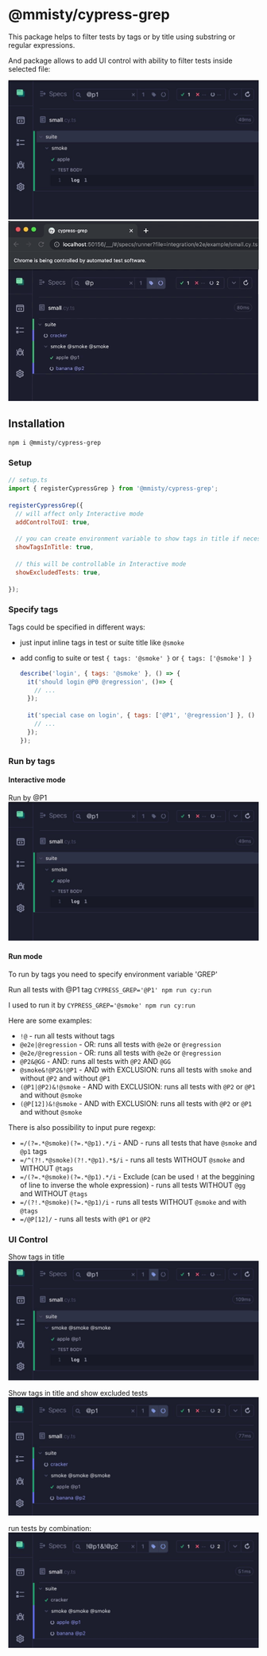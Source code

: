 # @mmisty/cypress-grep
This package helps to filter tests by tags or by title using substring or regular expressions.

And package allows to add UI control with ability to filter tests inside selected file:

![tags_search_0.jpg](https://github.com/mmisty/cypress-grep/blob/main/docs-template/tags_search_0.jpg)
![p1.gif](https://github.com/mmisty/cypress-grep/blob/main/docs-template/p1.gif)

## Installation

```
npm i @mmisty/cypress-grep
```

### Setup

```javascript
// setup.ts
import { registerCypressGrep } from '@mmisty/cypress-grep';

registerCypressGrep({
  // will affect only Interactive mode
  addControlToUI: true,
  
  // you can create environment variable to show tags in title if necessary
  showTagsInTitle: true,
  
  // this will be controllable in Interactive mode 
  showExcludedTests: true, 
  
});
```

### Specify tags
Tags could be specified in different ways:
 - just input inline tags in test or suite title like `@smoke`
 - add config to suite or test `{ tags: '@smoke' }` or `{ tags: ['@smoke'] }`
 
    ```javascript
    describe('login', { tags: '@smoke' }, () => {
      it('should login @P0 @regression', ()=> {
        // ...
      });
   
      it('special case on login', { tags: ['@P1', '@regression'] }, () => {
        // ...
      });
    });
    
    ```

### Run by tags

#### Interactive mode
Run by @P1
![tags_search_0.jpg](https://github.com/mmisty/cypress-grep/blob/main/docs-template/tags_search_0.jpg)

#### Run mode
To run by tags you need to specify environment variable 'GREP'

Run all tests with @P1 tag
`CYPRESS_GREP='@P1' npm run cy:run`

I used to run it by `CYPRESS_GREP='@smoke' npm run cy:run`

Here are some examples: 
- `!@` - run all tests without tags
- `@e2e|@regression` - OR: runs all tests with `@e2e` or `@regression`
- `@e2e/@regression` - OR: runs all tests with `@e2e` or `@regression`
- `@P2&@GG` - AND: runs all tests with `@P2` AND `@GG`
- `@smoke&!@P2&!@P1` - AND with EXCLUSION: runs all tests with `smoke` and without `@P2` and without `@P1`
- `(@P1|@P2)&!@smoke` - AND with EXCLUSION: runs all tests with `@P2` or `@P1` and without `@smoke`
- `(@P[12])&!@smoke` - AND with EXCLUSION: runs all tests with `@P2` or `@P1` and without `@smoke`

There is also possibility to input pure regexp:
- `=/(?=.*@smoke)(?=.*@p1).*/i` - AND - runs all tests that have `@smoke` and `@p1` tags
- `=/^(?!.*@smoke)(?!.*@p1).*$/i` - runs all tests WITHOUT `@smoke` and WITHOUT `@tags`
- `=/(?=.*@smoke)(?=.*@p1).*/i` - Exclude (can be used `!` at the beggining of line to inverse the whole expression) - runs all tests WITHOUT `@gg` and WITHOUT `@tags`
- `=/(?!.*@smoke)(?=.*@p1)/i` - runs all tests WITHOUT `@smoke` and with `@tags`
- `=/@P[12]/` - runs all tests with `@P1` or `@P2`


### UI Control

Show tags in title
![tags_search_2.jpg](https://github.com/mmisty/cypress-grep/blob/main/docs-template/tags_search_2.jpg)

Show tags in title and show excluded tests
![tags_search_4.jpg](https://github.com/mmisty/cypress-grep/blob/main/docs-template/tags_search_4.jpg)

run tests by combination:
![tags_search_5.jpg](https://github.com/mmisty/cypress-grep/blob/main/docs-template/tags_search_5.jpg)
